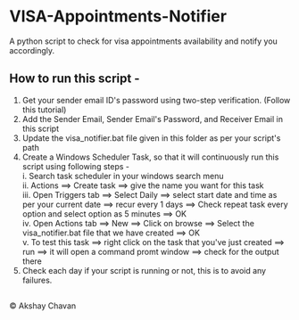 # VISA-Appointments-Notifier
A python script to check for visa appointments availability and notify you accordingly. 


## How to run this script - 
1. Get your sender email ID's password using two-step verification. (Follow this tutorial)
2. Add the Sender Email, Sender Email's Password, and Receiver Email in this script
3. Update the visa_notifier.bat file given in this folder as per your script's path
4. Create a Windows Scheduler Task, so that it will continuously run this script using following steps - <br/>
    i. Search task scheduler in your windows search menu <br/>
    ii. Actions ==> Create task ==> give the name you want for this task <br/>
    iii. Open Triggers tab ==> Select Daily ==> select start date and time as per your current date ==> recur every 1 days ==> Check repeat task every option and select option as 5 minutes ==> OK <br/>
    iv. Open Actions tab ==> New ==> Click on browse ==> Select the visa_notifier.bat file that we have created ==> OK <br/>
    v. To test this task ==> right click on the task that you've just created ==> run ==> it will open a command promt window ==> check for the output there <br/>
5. Check each day if your script is running or not, this is to avoid any failures.<br/>

##
© Akshay Chavan
